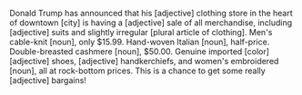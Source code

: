 Donald Trump has announced that his [adjective] clothing
store in the heart of downtown [city] is having a [adjective]
sale of all merchandise, including [adjective] suits
and slightly irregular [plural article of clothing]. Men's cable-knit
[noun], only $15.99. Hand-woven Italian [noun], half-price.
Double-breasted cashmere [noun], $50.00. Genuine imported
[color] [adjective] shoes, [adjective] handkerchiefs,
and women's embroidered [noun], all at rock-bottom prices.
This is a chance to get some really [adjective] bargains!
